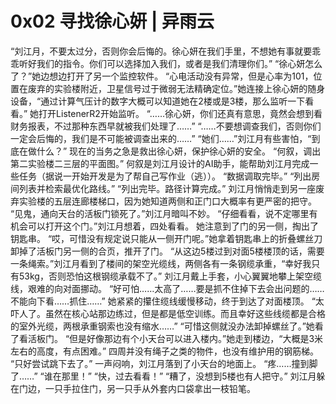# 0x02 寻找徐心妍 | 异雨云

“刘江月，不要太过分，否则你会后悔的。徐心妍在我们手里，不想她有事就要乖乖听好我们的指令。你们可以选择加入我们，或者是我们清理你们。” 
“徐心妍怎么了？”她边想边打开了另一个监控软件。 
“心电活动没有异常，但是心率为101，位置在废弃的实验楼附近，卫星信号过于微弱无法精确定位。”她连接上徐心妍的随身设备，“通过计算气压计的数字大概可以知道她在2楼或是3楼，那么监听一下看看。” 
她打开ListenerR2开始监听。 
“……徐心妍，你们还真有意思，竟然会想到看财务报表，不过那种东西早就被我们处理了……” 
“……不要想调查我们，否则你们一定会后悔的，我们是不可能被调查出来的……” 
“她们……”刘江月有些害怕，“到底在做什么？” 
现在的当务之急是救出徐心妍，保护徐心妍的安全。 
“何叙，调出第二实验楼二三层的平面图。” 
何叙是刘江月设计的AI助手，能帮助刘江月完成一些任务（据说一开始开发是为了帮自己写作业（逃））。 
“数据调取完毕。” 
“列出房间列表并检索最优化路线。” 
“列出完毕。路径计算完成。” 
刘江月悄悄走到另一座废弃实验楼的五层连廊楼梯口，因为她知道两侧和正门口大概率有更严密的把守。 
“见鬼，通向天台的活板门锁死了。”刘江月暗叫不妙。 
“仔细看看，说不定哪里有机会可以打开这个门。”刘江月想着，四处看看。 
她注意到了门的另一侧，掏出了钥匙串。 
“哎，可惜没有规定说只能从一侧开门呢。”她拿着钥匙串上的折叠螺丝刀卸掉了活板门另一侧的合页，推开了门。 
“从这边5楼过到对面5楼楼顶的话，需要一条绳索。”刘江月看到了楼间的架空光缆线，两侧各有一条钢缆承重，“幸好我只有53kg，否则恐怕这根钢缆承载不了。” 
刘江月戴上手套，小心翼翼地攀上架空缆线，艰难的向对面挪动。 
“好可怕……太高了……要是抓不住掉下去会出问题的……不能向下看……抓住……” 
她紧紧的攥住缆线缓慢移动，终于到达了对面楼顶。 
“太吓人了。虽然在核心站那边练过，但是都是低空训练。而且幸好这些线缆都是合格的室外光缆，两根承重钢索也没有缩水……” 
“可惜这侧就没办法卸掉螺丝了。”她看了看活板门。 
“但是好像那边有个小天台可以进入楼内。”她走到楼边，“大概是3米左右的高度，有点困难。” 
四周并没有绳子之类的物件，也没有维护用的钢筋梯。 
“只好尝试跳下去了。” 
一声闷响，刘江月落到了小天台的地面上。 
“疼……撞到脚了……” 
“谁在那里！” 
“快，过去看看！” 
“糟了，没想到5楼也有人把守。” 
刘江月躲在门边，一只手拉住门，另一只手从外套内口袋拿出一枝铅笔。
